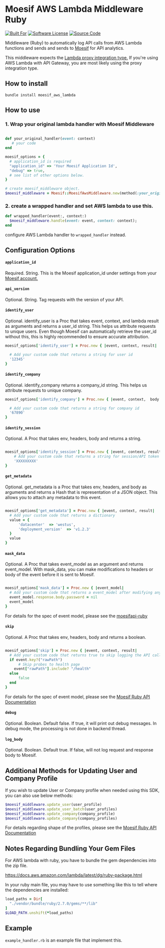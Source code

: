 # Moesif AWS Lambda Middleware Ruby

[![Built For][ico-built-for]][link-built-for]
[![Software License][ico-license]][link-license]
[![Source Code][ico-source]][link-source]

Middleware (Ruby) to automatically log API calls from AWS Lambda functions and sends
and sends to [Moesif](https://www.moesif.com) for API analytics.

This middleware expects the
[Lambda proxy integration type.](https://docs.aws.amazon.com/apigateway/latest/developerguide/api-gateway-set-up-simple-proxy.html#api-gateway-set-up-lambda-proxy-integration-on-proxy-resource)
If you're using AWS Lambda with API Gateway, you are most likely using the proxy integration type.


## How to install

```shell
bundle install moesif_aws_lambda
```

## How to use

### 1. Wrap your original lambda handler with Moesif Middleware


```ruby

def your_original_handler(event: context)
   # your code
end

moesif_options = {
  # application_id is required
  "application_id" => 'Your Moesif Application Id',
  "debug" => true,
  # see list of other options below.
}

# create moesif_middleware object.
$moesif_middleware = Moesif::MoesifAwsMiddleware.new(method(:your_original_handler), moesif_options)
```


### 2. create a wrapped handler and set AWS lambda to use this.

```Ruby
def wrapped_handler(event:, context:)
  $moesif_middleware.handle(event: event, context: context);
end
```

configure AWS Lambda handler to `wrapped_handler` instead.


## Configuration Options

#### __`application_id`__

Required. String. This is the Moesif application_id under settings
from your [Moesif account.](https://www.moesif.com)


#### __`api_version`__

Optional. String. Tag requests with the version of your API.


#### __`identify_user`__

Optional.
identify_user is a Proc that takes event, context, and lambda result as arguments and returns a user_id string. This helps us attribute requests to unique users. Even though Moesif can automatically retrieve the user_id without this, this is highly recommended to ensure accurate attribution.

```ruby
moesif_options['identify_user'] = Proc.new { |event, context, result|

  # Add your custom code that returns a string for user id
  '12345'
}

```

#### __`identify_company`__

Optional.
identify_company returns a company_id string. This helps us attribute requests to unique company.

```ruby
moesif_options['identify_company'] = Proc.new { |event, context,  body|

  # Add your custom code that returns a string for company id
  '67890'
}

```

#### __`identify_session`__

Optional. A Proc that takes env, headers, body and returns a string.

```ruby

moesif_options['identify_session'] = Proc.new { |event, context, result|
    # Add your custom code that returns a string for session/API token
    'XXXXXXXXX'
}
```

#### __`get_metadata`__

Optional.
get_metadata is a Proc that takes env, headers, and body as arguments and returns a Hash that is
representation of a JSON object. This allows you to attach any
metadata to this event.

```ruby

moesif_options['get_metadata'] = Proc.new { |event, context, result|
  # Add your custom code that returns a dictionary
  value = {
      'datacenter'  => 'westus',
      'deployment_version'  => 'v1.2.3'
  }
  value
}
```


#### __`mask_data`__

Optional. A Proc that takes event_model as an argument and returns event_model.
With mask_data, you can make modifications to headers or body of the event before it is sent to Moesif.

```ruby

moesif_options['mask_data'] = Proc.new { |event_model|
  # Add your custom code that returns a event_model after modifying any fields
  event_model.response.body.password = nil
  event_model
}

```

For details for the spec of event model, please see the [moesifapi-ruby](https://github.com/Moesif/moesifapi-ruby)

#### __`skip`__

Optional. A Proc that takes env, headers, body and returns a boolean.

```ruby

moesif_options['skip'] = Proc.new { |event, context, result|
  # Add your custom code that returns true to skip logging the API call
  if event.key?("rawPath")
      # Skip probes to health page
    event["rawPath"].include? "/health"
  else
      false
  end
}

```

For details for the spec of event model, please see the [Moesif Ruby API Documentation](https://www.moesif.com/docs/api?ruby)


#### __`debug`__

Optional. Boolean. Default false. If true, it will print out debug messages. In debug mode, the processing is not done in backend thread.

#### __`log_body`__

Optional. Boolean. Default true. If false, will not log request and response body to Moesif.


## Additional Methods for Updating User and Company Profile

If you wish to update User or Company profile when needed using this SDK, you can also use below methods:

``` ruby
$moesif_middleware.update_user(user_profile)
$moesif_middleware.update_user_batch(user_profiles)
$moesif_middleware.update_company(company_profile)
$moesif_middleware.update_company(company_profiles)
```

For details regarding shape of the profiles, please see the [Moesif Ruby API Documentation](https://www.moesif.com/docs/api?ruby)


## Notes Regarding Bundling Your Gem Files

For AWS lambda with ruby, you have to bundle the gem dependencies into the zip file.

https://docs.aws.amazon.com/lambda/latest/dg/ruby-package.html

In your ruby main file, you may have to use something like this to tell where the dependencies are installed:

```ruby
load_paths = Dir[
  "./vendor/bundle/ruby/2.7.0/gems/**/lib"
]
$LOAD_PATH.unshift(*load_paths)
```

## Example

`example_handler.rb` is an example file that implement this.






[ico-built-for]: https://img.shields.io/badge/built%20for-aws%20lambda-blue.svg
[ico-license]: https://img.shields.io/badge/License-Apache%202.0-green.svg
[ico-source]: https://img.shields.io/github/last-commit/moesif/moesif-aws-lambda-ruby.svg?style=social

[link-built-for]: https://aws.amazon.com/lambda/
[link-license]: https://raw.githubusercontent.com/Moesif/moesif-aws-lambda-ruby/master/LICENSE
[link-source]: https://github.com/moesif/moesif-aws-lambda-python